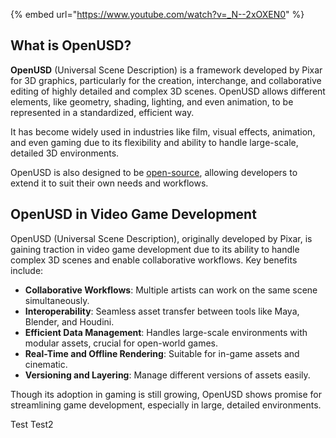 {% embed url="https://www.youtube.com/watch?v=_N--2xOXEN0" %}

## What is OpenUSD?
**OpenUSD** (Universal Scene Description) is a framework developed by Pixar for 3D graphics, particularly for the creation, interchange, and collaborative editing of highly detailed and complex 3D scenes. OpenUSD allows different elements, like geometry, shading, lighting, and even animation, to be represented in a standardized, efficient way.

It has become widely used in industries like film, visual effects, animation, and even gaming due to its flexibility and ability to handle large-scale, detailed 3D environments.

OpenUSD is also designed to be [open-source](https://github.com/PixarAnimationStudios/OpenUSD), allowing developers to extend it to suit their own needs and workflows.

## OpenUSD in Video Game Development
OpenUSD (Universal Scene Description), originally developed by Pixar, is gaining traction in video game development due to its ability to handle complex 3D scenes and enable collaborative workflows. Key benefits include:

- **Collaborative Workflows**: Multiple artists can work on the same scene simultaneously. 
- **Interoperability**: Seamless asset transfer between tools like Maya, Blender, and Houdini. 
- **Efficient Data Management**: Handles large-scale environments with modular assets, crucial for open-world games. 
- **Real-Time and Offline Rendering**: Suitable for in-game assets and cinematic. 
- **Versioning and Layering**: Manage different versions of assets easily.

Though its adoption in gaming is still growing, OpenUSD shows promise for streamlining game development, especially in large, detailed environments.

Test
Test2